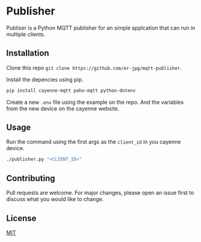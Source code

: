 # Publisher

Publiser is a Python MQTT publisher for an simple applcation that can run in multiple clients.

## Installation

Clone this repo `git clone https://github.com/er-jpg/mqtt-publisher`.

Install the depencies using pip.

```bash
pip install cayenne-mqtt paho-mqtt python-dotenv
```

Create a new `.env` file using the example on the repo. And the variables from the new device on the cayenne website.

## Usage

Run the command using the first args as the `client_id` in you cayenne device.

```bash
./publisher.py "<CLIENT_ID>"
```

## Contributing

Pull requests are welcome. For major changes, please open an issue first to discuss what you would like to change.

## License

[MIT](https://choosealicense.com/licenses/mit/)
